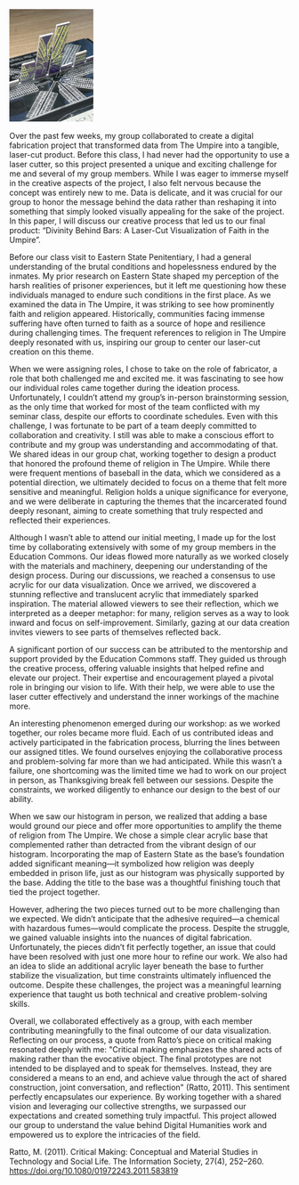 <img src="images/digitalfabrication.jpeg" alt="Data" width="30%">

Over the past few weeks, my group collaborated to create a digital fabrication project that transformed data from The Umpire into a tangible, laser-cut product. Before this class, I had never had the opportunity to use a laser cutter, so this project presented a unique and exciting challenge for me and several of my group members. While I was eager to immerse myself in the creative aspects of the project, I also felt nervous because the concept was entirely new to me. Data is delicate, and it was crucial for our group to honor the message behind the data rather than reshaping it into something that simply looked visually appealing for the sake of the project. In this paper, I will discuss our creative process that led us to our final product: “Divinity Behind Bars: A Laser-Cut Visualization of Faith in the Umpire”.

Before our class visit to Eastern State Penitentiary, I had a general understanding of the brutal conditions and hopelessness endured by the inmates. My prior research on Eastern State shaped my perception of the harsh realities of prisoner experiences, but it left me questioning how these individuals managed to endure such conditions in the first place. As we examined the data in The Umpire, it was striking to see how prominently faith and religion appeared. Historically, communities facing immense suffering have often turned to faith as a source of hope and resilience during challenging times. The frequent references to religion in The Umpire deeply resonated with us, inspiring our group to center our laser-cut creation on this theme.

When we were assigning roles, I chose to take on the role of fabricator, a role that both challenged me and excited me. it was fascinating to see how our individual roles came together during the ideation process. Unfortunately, I couldn’t attend my group’s in-person brainstorming session, as the only time that worked for most of the team conflicted with my seminar class, despite our efforts to coordinate schedules. Even with this challenge, I was fortunate to be part of a team deeply committed to collaboration and creativity. I still was able to make a conscious effort to contribute and my group was understanding and accommodating of that. We shared ideas in our group chat, working together to design a product that honored the profound theme of religion in The Umpire. While there were frequent mentions of baseball in the data, which we considered as a potential direction, we ultimately decided to focus on a theme that felt more sensitive and meaningful. Religion holds a unique significance for everyone, and we were deliberate in capturing the themes that the incarcerated found deeply resonant, aiming to create something that truly respected and reflected their experiences.

Although I wasn’t able to attend our initial meeting, I made up for the lost time by collaborating extensively with some of my group members in the Education Commons. Our ideas flowed more naturally as we worked closely with the materials and machinery, deepening our understanding of the design process. During our discussions, we reached a consensus to use acrylic for our data visualization. Once we arrived, we discovered a stunning reflective and translucent acrylic that immediately sparked inspiration. The material allowed viewers to see their reflection, which we interpreted as a deeper metaphor: for many, religion serves as a way to look inward and focus on self-improvement. Similarly, gazing at our data creation invites viewers to see parts of themselves reflected back.

A significant portion of our success can be attributed to the mentorship and support provided by the Education Commons staff. They guided us through the creative process, offering valuable insights that helped refine and elevate our project. Their expertise and encouragement played a pivotal role in bringing our vision to life. With their help, we were able to use the laser cutter effectively and understand the inner workings of the machine more.

An interesting phenomenon emerged during our workshop: as we worked together, our roles became more fluid. Each of us contributed ideas and actively participated in the fabrication process, blurring the lines between our assigned titles. We found ourselves enjoying the collaborative process and problem-solving far more than we had anticipated. While this wasn’t a failure, one shortcoming was the limited time we had to work on our project in person, as Thanksgiving break fell between our sessions. Despite the constraints, we worked diligently to enhance our design to the best of our ability.

When we saw our histogram in person, we realized that adding a base would ground our piece and offer more opportunities to amplify the theme of religion from The Umpire. We chose a simple clear acrylic base that complemented rather than detracted from the vibrant design of our histogram. Incorporating the map of Eastern State as the base’s foundation added significant meaning—it symbolized how religion was deeply embedded in prison life, just as our histogram was physically supported by the base. Adding the title to the base was a thoughtful finishing touch that tied the project together.

However, adhering the two pieces turned out to be more challenging than we expected. We didn’t anticipate that the adhesive required—a chemical with hazardous fumes—would complicate the process. Despite the struggle, we gained valuable insights into the nuances of digital fabrication. Unfortunately, the pieces didn’t fit perfectly together, an issue that could have been resolved with just one more hour to refine our work. We also had an idea to slide an additional acrylic layer beneath the base to further stabilize the visualization, but time constraints ultimately influenced the outcome. Despite these challenges, the project was a meaningful learning experience that taught us both technical and creative problem-solving skills.

Overall, we collaborated effectively as a group, with each member contributing meaningfully to the final outcome of our data visualization. Reflecting on our process, a quote from Ratto’s piece on critical making resonated deeply with me: "Critical making emphasizes the shared acts of making rather than the evocative object. The final prototypes are not intended to be displayed and to speak for themselves. Instead, they are considered a means to an end, and achieve value through the act of shared construction, joint conversation, and reflection" (Ratto, 2011). This sentiment perfectly encapsulates our experience. By working together with a shared vision and leveraging our collective strengths, we surpassed our expectations and created something truly impactful. This project allowed our group to understand the value behind Digital Humanities work and empowered us to explore the intricacies of the field.



Ratto, M. (2011). Critical Making: Conceptual and Material Studies in Technology and Social Life. The Information Society, 27(4), 252–260. https://doi.org/10.1080/01972243.2011.583819

